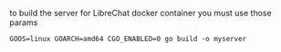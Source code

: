 to build the server for LibreChat docker container you must use those params
```
GOOS=linux GOARCH=amd64 CGO_ENABLED=0 go build -o myserver
```
